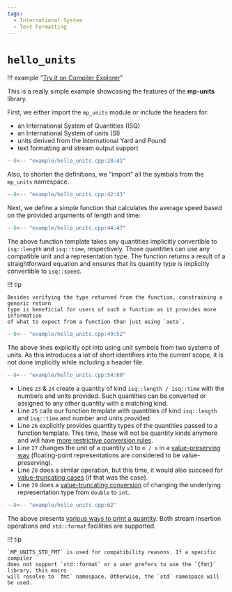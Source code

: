 ```yaml
---
tags:
  - International System
  - Text Formatting
---
```


# `hello_units`

!!! example "[Try it on Compiler Explorer](https://godbolt.org/z/bT4GGPbef)"

This is a really simple example showcasing the features of the **mp-units** library.

First, we either import the `mp_units` module or include the headers for:

- an International System of Quantities (ISQ)
- an International System of units (SI)
- units derived from the International Yard and Pound
- text formatting and stream output support

```cpp title="hello_units.cpp" linenums="1"
--8<-- "example/hello_units.cpp:28:41"
```

Also, to shorten the definitions, we "import" all the symbols from the `mp_units` namespace.

```cpp title="hello_units.cpp" linenums="14"
--8<-- "example/hello_units.cpp:42:43"
```

Next, we define a simple function that calculates the average speed based on the provided
arguments of length and time:

```cpp title="hello_units.cpp" linenums="15"
--8<-- "example/hello_units.cpp:44:47"
```

The above function template takes any quantities implicitly convertible to `isq::length`
and `isq::time`, respectively. Those quantities can use any compatible unit and a
representation type. The function returns a result of a straightforward equation and ensures
that its quantity type is implicitly convertible to `isq::speed`.

!!! tip

    Besides verifying the type returned from the function, constraining a generic return
    type is beneficial for users of such a function as it provides more information
    of what to expect from a function than just using `auto`.

```cpp title="hello_units.cpp" linenums="19"
--8<-- "example/hello_units.cpp:49:52"
```

The above lines explicitly opt into using unit symbols from two systems of units.
As this introduces a lot of short identifiers into the current scope, it is not done
implicitly while including a header file.

```cpp title="hello_units.cpp" linenums="23"
--8<-- "example/hello_units.cpp:54:60"
```

- Lines `23` & `24` create a quantity of kind `isq::length / isq::time` with the numbers
  and units provided. Such quantities can be converted or assigned to any other quantity
  with a matching kind.
- Line `25` calls our function template with quantities of kind `isq::length` and
  `isq::time` and number and units provided.
- Line `26` explicitly provides quantity types of the quantities passed to a function template.
  This time, those will not be quantity kinds anymore and will have
  [more restrictive conversion rules](../framework_basics/simple_and_typed_quantities.md#quantity_cast-to-force-unsafe-conversions).
- Line `27` changes the unit of a quantity `v3` to `m / s` in a
  [value-preserving way](../framework_basics/value_conversions.md#value-preserving-conversions)
  (floating-point representations are considered to be value-preserving).
- Line `28` does a similar operation, but this time, it would also succeed for
  [value-truncating cases](../framework_basics/value_conversions.md#value-truncating-conversions)
  (if that was the case).
- Line `29` does a [value-truncating conversion](../framework_basics/value_conversions.md#value-truncating-conversions)
  of changing the underlying representation type from `double` to `int`.

```cpp title="hello_units.cpp" linenums="30"
--8<-- "example/hello_units.cpp:62"
```

The above presents [various ways to print a quantity](../framework_basics/text_output.md).
Both stream insertion operations and `std::format` facilities are supported.

!!! tip

    `MP_UNITS_STD_FMT` is used for compatibility reasons. If a specific compiler
    does not support `std::format` or a user prefers to use the `{fmt}` library, this macro
    will resolve to `fmt` namespace. Otherwise, the `std` namespace will be used.
